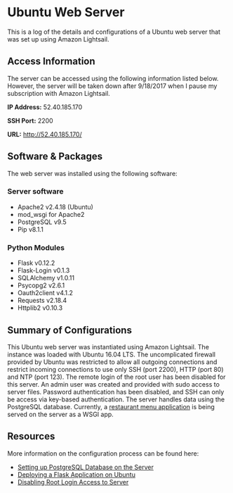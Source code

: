 # Ubuntu Web Server                

This is a log of the details and configurations of a Ubuntu web server that was set up using Amazon Lightsail.

## Access Information

The server can be accessed using the following information listed below. However, the server will be taken down after 9/18/2017 when I pause my subscription with Amazon Lightsail.

**IP Address:** 52.40.185.170

**SSH Port:** 2200

**URL:** http://52.40.185.170/

## Software & Packages

The web server was installed using the following software:

### Server software
* Apache2 v2.4.18 (Ubuntu)
* mod_wsgi for Apache2
* PostgreSQL v9.5
* Pip v8.1.1

### Python Modules
* Flask v0.12.2
* Flask-Login v0.1.3
* SQLAlchemy v1.0.11
* Psycopg2 v2.6.1
* Oauth2client v4.1.2
* Requests v2.18.4
* Httplib2 v0.10.3

## Summary of Configurations

This Ubuntu web server was instantiated using Amazon Lightsail. The instance was loaded with Ubuntu 16.04 LTS. The uncomplicated firewall provided by Ubuntu was restricted to allow all outgoing connections and restrict incoming connections to use only SSH (port 2200), HTTP (port 80) and NTP (port 123). The remote login of the root user has been disabled for this server. An admin user was created and provided with sudo access to server files. Password authentication has been disabled, and SSH can only be access via key-based authentication. The server handles data using the PostgreSQL database. Currently, a [restaurant menu application](https://github.com/quangChe/qmenu) is being served on the server as a WSGI app.

## Resources

More information on the configuration process can be found here:

* [Setting up PostgreSQL Database on the Server](https://help.ubuntu.com/community/PostgreSQL#Basic_Server_Setup)
* [Deploying a Flask Application on Ubuntu](https://www.digitalocean.com/community/tutorials/how-to-deploy-a-flask-application-on-an-ubuntu-vps)
* [Disabling Root Login Access to Server](https://www.a2hosting.com/kb/getting-started-guide/accessing-your-account/disabling-ssh-logins-for-root#Debian-and-Ubuntu)
